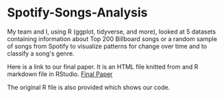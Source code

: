 # Spotify-Songs-Analysis
My team and I, using R (ggplot, tidyverse, and more), looked at 5 datasets containing information about Top 200 Billboard songs or a random sample of songs from Spotify to visualize patterns for change over time and to classify a song's genre.

Here is a link to our final paper. It is an HTML file knitted from and R markdown file in RStudio.
[Final Paper](https://www.youtube.com/watch?v=uvTcd-VlM64)

The original R file is also provided which shows our code.

